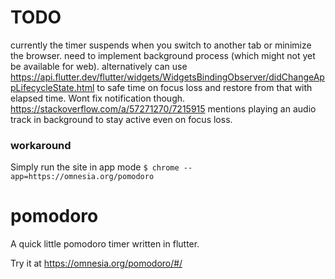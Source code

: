 # TODO
currently the timer suspends when you switch to another tab or minimize the browser.
need to implement background process (which might not yet be available for web).
alternatively can use https://api.flutter.dev/flutter/widgets/WidgetsBindingObserver/didChangeAppLifecycleState.html to safe time on focus loss and restore from that with elapsed time. Wont fix notification though.
https://stackoverflow.com/a/57271270/7215915 mentions playing an audio track in background to stay active even on focus loss.

### workaround
Simply run the site in app mode `$ chrome --app=https://omnesia.org/pomodoro`

# pomodoro
A quick little pomodoro timer written in flutter.

Try it at https://omnesia.org/pomodoro/#/
